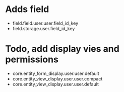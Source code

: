 # Adds field

- field.field.user.user.field_id_key
- field.storage.user.field_id_key

# Todo, add display vies and permissions
- core.entity_form_display.user.user.default
- core.entity_view_display.user.user.compact
- core.entity_view_display.user.user.default
